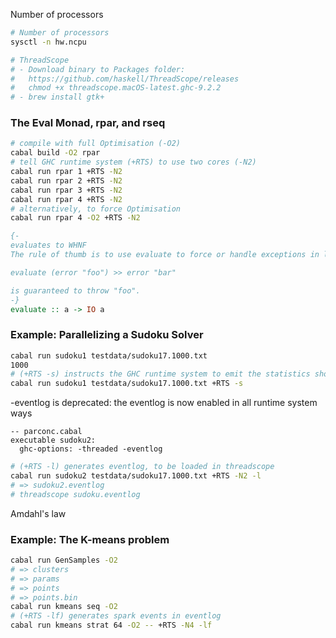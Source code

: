 Number of processors

```bash
# Number of processors
sysctl -n hw.ncpu

# ThreadScope
# - Download binary to Packages folder:
#   https://github.com/haskell/ThreadScope/releases
#   chmod +x threadscope.macOS-latest.ghc-9.2.2
# - brew install gtk+
```

### The Eval Monad, rpar, and rseq

```bash
# compile with full Optimisation (-O2)
cabal build -O2 rpar
# tell GHC runtime system (+RTS) to use two cores (-N2)
cabal run rpar 1 +RTS -N2
cabal run rpar 2 +RTS -N2
cabal run rpar 3 +RTS -N2
cabal run rpar 4 +RTS -N2
# alternatively, to force Optimisation
cabal run rpar 4 -O2 +RTS -N2
```

```haskell
{-
evaluates to WHNF
The rule of thumb is to use evaluate to force or handle exceptions in lazy values.

evaluate (error "foo") >> error "bar"

is guaranteed to throw "foo".
-}
evaluate :: a -> IO a
```

### Example: Parallelizing a Sudoku Solver

```bash
cabal run sudoku1 testdata/sudoku17.1000.txt
1000
# (+RTS -s) instructs the GHC runtime system to emit the statistics shown.
cabal run sudoku1 testdata/sudoku17.1000.txt +RTS -s
```

-eventlog is deprecated: the eventlog is now enabled in all runtime system ways

```cabal
-- parconc.cabal
executable sudoku2:
  ghc-options: -threaded -eventlog
```

```bash
# (+RTS -l) generates eventlog, to be loaded in threadscope
cabal run sudoku2 testdata/sudoku17.1000.txt +RTS -N2 -l
# => sudoku2.eventlog
# threadscope sudoku.eventlog
```

Amdahl's law

### Example: The K-means problem

```bash
cabal run GenSamples -O2
# => clusters
# => params
# => points
# => points.bin
cabal run kmeans seq -O2
# (+RTS -lf) generates spark events in eventlog
cabal run kmeans strat 64 -O2 -- +RTS -N4 -lf
```

